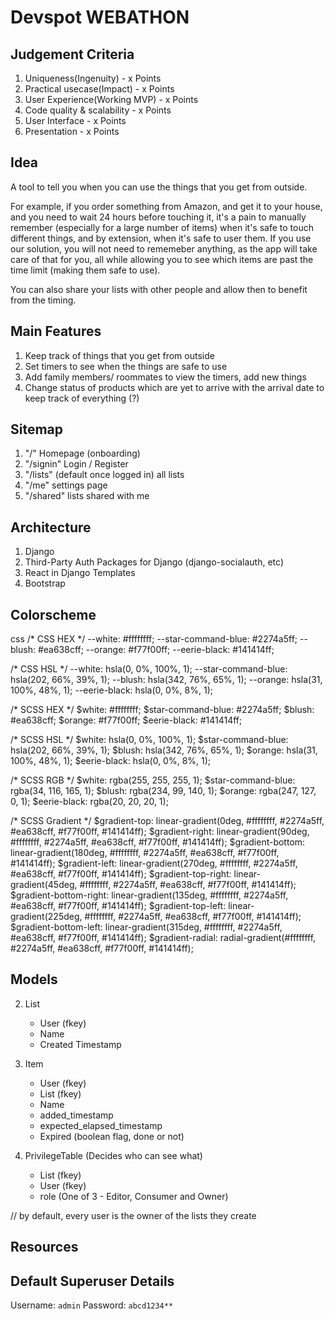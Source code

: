 # Devspot WEBATHON

## Judgement Criteria

1. Uniqueness(Ingenuity) - x Points
2. Practical usecase(Impact) - x Points
3. User Experience(Working MVP) - x Points
4. Code quality & scalability - x Points
5. User Interface - x Points
6. Presentation - x Points

## Idea

A tool to tell you when you can use the things that you get from outside.

For example, if you order something from Amazon, and get it to your house, and you need to wait 24 hours before touching it, it's a pain to manually remember (especially for a large number of items) when it's safe to touch different things, and by extension, when it's safe to user them. If you use our solution, you will not need to rememeber anything, as the app will take care of that for you, all while allowing you to see which items are past the time limit (making them safe to use).

You can also share your lists with other people and allow then to benefit from the timing.

## Main Features

1. Keep track of things that you get from outside
2. Set timers to see when the things are safe to use
3. Add family members/ roommates to view the timers, add new things
4. Change status of products which are yet to arrive with the arrival date to keep track of everything (?)

## Sitemap

1. "/" Homepage (onboarding)
2. "/signin" Login / Register
3. "/lists" (default once logged in) all lists
4. "/me" settings page
5. "/shared" lists shared with me

## Architecture

1. Django
2. Third-Party Auth Packages for Django (django-socialauth, etc)
3. React in Django Templates
4. Bootstrap

## Colorscheme

css
/* CSS HEX */
--white: #ffffffff;
--star-command-blue: #2274a5ff;
--blush: #ea638cff;
--orange: #f77f00ff;
--eerie-black: #141414ff;

/* CSS HSL */
--white: hsla(0, 0%, 100%, 1);
--star-command-blue: hsla(202, 66%, 39%, 1);
--blush: hsla(342, 76%, 65%, 1);
--orange: hsla(31, 100%, 48%, 1);
--eerie-black: hsla(0, 0%, 8%, 1);

/* SCSS HEX */
$white: #ffffffff;
$star-command-blue: #2274a5ff;
$blush: #ea638cff;
$orange: #f77f00ff;
$eerie-black: #141414ff;

/* SCSS HSL */
$white: hsla(0, 0%, 100%, 1);
$star-command-blue: hsla(202, 66%, 39%, 1);
$blush: hsla(342, 76%, 65%, 1);
$orange: hsla(31, 100%, 48%, 1);
$eerie-black: hsla(0, 0%, 8%, 1);

/* SCSS RGB */
$white: rgba(255, 255, 255, 1);
$star-command-blue: rgba(34, 116, 165, 1);
$blush: rgba(234, 99, 140, 1);
$orange: rgba(247, 127, 0, 1);
$eerie-black: rgba(20, 20, 20, 1);

/* SCSS Gradient */
$gradient-top: linear-gradient(0deg, #ffffffff, #2274a5ff, #ea638cff, #f77f00ff, #141414ff);
$gradient-right: linear-gradient(90deg, #ffffffff, #2274a5ff, #ea638cff, #f77f00ff, #141414ff);
$gradient-bottom: linear-gradient(180deg, #ffffffff, #2274a5ff, #ea638cff, #f77f00ff, #141414ff);
$gradient-left: linear-gradient(270deg, #ffffffff, #2274a5ff, #ea638cff, #f77f00ff, #141414ff);
$gradient-top-right: linear-gradient(45deg, #ffffffff, #2274a5ff, #ea638cff, #f77f00ff, #141414ff);
$gradient-bottom-right: linear-gradient(135deg, #ffffffff, #2274a5ff, #ea638cff, #f77f00ff, #141414ff);
$gradient-top-left: linear-gradient(225deg, #ffffffff, #2274a5ff, #ea638cff, #f77f00ff, #141414ff);
$gradient-bottom-left: linear-gradient(315deg, #ffffffff, #2274a5ff, #ea638cff, #f77f00ff, #141414ff);
$gradient-radial: radial-gradient(#ffffffff, #2274a5ff, #ea638cff, #f77f00ff, #141414ff);


## Models

2. List
    - User (fkey)
    - Name
    - Created Timestamp

3. Item
    - User (fkey)
    - List (fkey)
    - Name
    - added_timestamp
    - expected_elapsed_timestamp
    - Expired (boolean flag, done or not)

4. PrivilegeTable (Decides who can see what)
    - List (fkey)
    - User (fkey)
    - role (One of 3 - Editor, Consumer and Owner)

// by default, every user is the owner of the lists they create

## Resources

## Default Superuser Details

Username: `admin`
Password: `abcd1234**`
